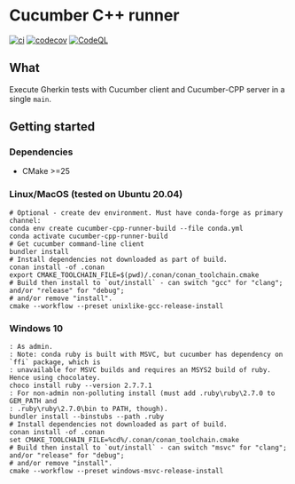 # Cucumber C++ runner

[![ci](https://github.com/feltech/cucumber-cpp-runner/actions/workflows/ci.yml/badge.svg)](https://github.com/feltech/cucumber-cpp-runner/actions/workflows/ci.yml)
[![codecov](https://codecov.io/gh/feltech/cucumber-cpp-runner/branch/main/graph/badge.svg)](https://codecov.io/gh/feltech/cucumber-cpp-runner)
[![CodeQL](https://github.com/feltech/cucumber-cpp-runner/actions/workflows/codeql-analysis.yml/badge.svg)](https://github.com/feltech/cucumber-cpp-runner/actions/workflows/codeql-analysis.yml)

## What

Execute Gherkin tests with Cucumber client and Cucumber-CPP server in a single `main`.

## Getting started

### Dependencies

* CMake >=25

### Linux/MacOS (tested on Ubuntu 20.04)
```shell
# Optional - create dev environment. Must have conda-forge as primary channel:
conda env create cucumber-cpp-runner-build --file conda.yml
conda activate cucumber-cpp-runner-build
# Get cucumber command-line client
bundler install
# Install dependencies not downloaded as part of build.
conan install -of .conan 
export CMAKE_TOOLCHAIN_FILE=$(pwd)/.conan/conan_toolchain.cmake
# Build then install to `out/install` - can switch "gcc" for "clang"; and/or "release" for "debug";
# and/or remove "install".
cmake --workflow --preset unixlike-gcc-release-install
```


### Windows 10

```DOS
: As admin.
: Note: conda ruby is built with MSVC, but cucumber has dependency on `ffi` package, which is
: unavailable for MSVC builds and requires an MSYS2 build of ruby. Hence using chocolatey.
choco install ruby --version 2.7.7.1
: For non-admin non-polluting install (must add .ruby\ruby\2.7.0 to GEM_PATH and 
: .ruby\ruby\2.7.0\bin to PATH, though).
bundler install --binstubs --path .ruby
# Install dependencies not downloaded as part of build.
conan install -of .conan 
set CMAKE_TOOLCHAIN_FILE=%cd%/.conan/conan_toolchain.cmake
# Build then install to `out/install` - can switch "msvc" for "clang"; and/or "release" for "debug";
# and/or remove "install".
cmake --workflow --preset windows-msvc-release-install
```